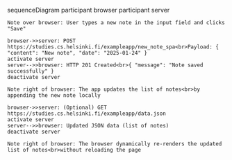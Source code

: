 sequenceDiagram
    participant browser
    participant server

    Note over browser: User types a new note in the input field and clicks "Save"

    browser->>server: POST https://studies.cs.helsinki.fi/exampleapp/new_note_spa<br>Payload: { "content": "New note", "date": "2025-01-24" }
    activate server
    server-->>browser: HTTP 201 Created<br>{ "message": "Note saved successfully" }
    deactivate server

    Note right of browser: The app updates the list of notes<br>by appending the new note locally

    browser->>server: (Optional) GET https://studies.cs.helsinki.fi/exampleapp/data.json
    activate server
    server-->>browser: Updated JSON data (list of notes)
    deactivate server

    Note right of browser: The browser dynamically re-renders the updated list of notes<br>without reloading the page
